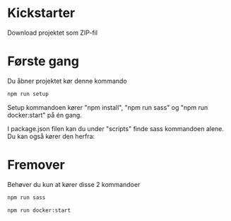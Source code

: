 # Kickstarter

Download projektet som ZIP-fil


# Første gang
Du åbner projektet kør denne kommando
```sh
npm run setup
```
Setup kommandoen kører "npm install", "npm run sass" og "npm run docker:start" på én gang.

I package.json filen kan du under "scripts" finde sass kommandoen alene.
Du kan også kører den herfra:


# Fremover
Behøver du kun at kører disse 2 kommandoer
```sh
npm run sass
```

```sh
npm run docker:start
```